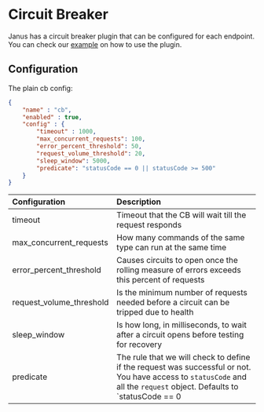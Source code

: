 # Circuit Breaker

Janus has a circuit breaker plugin that can be configured for each endpoint. You can check 
our [example](https://github.com/hellofresh/janus/tree/master/examples/plugin-cb) on how
to use the plugin.

## Configuration

The plain cb config:

```json
{
    "name" : "cb",
    "enabled" : true,
    "config" : {
        "timeout" : 1000,
        "max_concurrent_requests": 100,
        "error_percent_threshold": 50,
        "request_volume_threshold": 20,
        "sleep_window": 5000,
        "predicate": "statusCode == 0 || statusCode >= 500"
    }
}
```

Configuration | Description
:---|:---|
| timeout                     | Timeout that the CB will wait till the request responds |
| max_concurrent_requests     | How many commands of the same type can run at the same time |
| error_percent_threshold     | Causes circuits to open once the rolling measure of errors exceeds this percent of requests |
| request_volume_threshold     | Is the minimum number of requests needed before a circuit can be tripped due to health |
| sleep_window                | Is how long, in milliseconds, to wait after a circuit opens before testing for recovery |
| predicate                   | The rule that we will check to define if the request was successful or not. You have access to `statusCode` and all the `request` object. Defaults to `statusCode == 0 || statusCode >= 500` |

